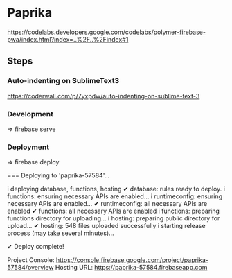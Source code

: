 # Paprika

https://codelabs.developers.google.com/codelabs/polymer-firebase-pwa/index.html?index=..%2F..%2Findex#1

## Steps


### Auto-indenting on SublimeText3

https://coderwall.com/p/7yxpdw/auto-indenting-on-sublime-text-3

### Development

=> firebase serve 


### Deployment

=> firebase deploy

=== Deploying to 'paprika-57584'...

i  deploying database, functions, hosting
✔  database: rules ready to deploy.
i  functions: ensuring necessary APIs are enabled...
i  runtimeconfig: ensuring necessary APIs are enabled...
✔  runtimeconfig: all necessary APIs are enabled
✔  functions: all necessary APIs are enabled
i  functions: preparing functions directory for uploading...
i  hosting: preparing public directory for upload...
✔  hosting: 548 files uploaded successfully
i  starting release process (may take several minutes)...

✔  Deploy complete!

Project Console: https://console.firebase.google.com/project/paprika-57584/overview
Hosting URL: https://paprika-57584.firebaseapp.com

